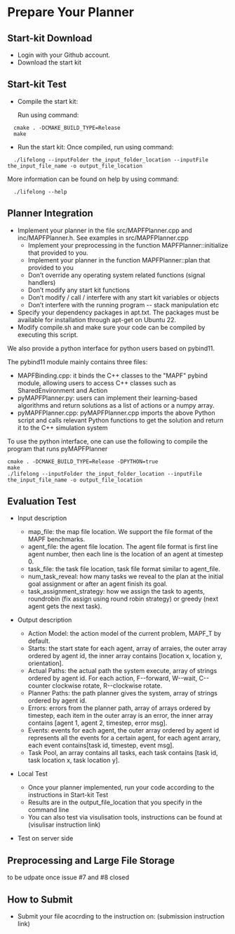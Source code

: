 # Prepare Your Planner

## Start-kit Download
- Login with your Github account.
- Download the start kit

## Start-kit Test
- Compile the start kit: 

  Run using command:
```shell
  cmake . -DCMAKE_BUILD_TYPE=Release
  make
```
- Run the start kit:
  Once compiled, run using command:
```shell
  ./lifelong --inputFolder the_input_folder_location --inputFile the_input_file_name -o output_file_location
```
  More information can be found on help by using command:
```shell
  ./lifelong --help
```

## Planner Integration
- Implement your planner in the file src/MAPFPlanner.cpp and inc/MAPFPlanner.h. See examples in src/MAPFPlanner.cpp
    - Implement your preprocessing in the function MAPFPlanner::initialize that provided to you. 
    - Implement your planner in the function MAPFPlanner::plan that provided to you
    - Don’t override any operating system related functions (signal handlers)
    - Don’t modify any start kit functions
    - Don’t modify / call / interfere with any start kit variables or objects
    - Don’t interfere with the running program -- stack manipulation etc
- Specify your dependency packages in apt.txt. The packages must be available for installation through apt-get on Ubuntu 22.
- Modify compile.sh and make sure your code can be compiled by executing this script.

We also provide a python interface for python users based on pybind11.

The pybind11 module mainly contains three files:
+ MAPFBinding.cpp: it binds the C++ classes to the "MAPF" pybind module, allowing users to access  C++ classes such as SharedEnvironment and Action
+ pyMAPFPlanner.py: users can implement their learning-based algorithms and return solutions as a list of actions or a numpy array.
+ pyMAPFPlanner.cpp: pyMAPFPlanner.cpp imports the above Python script and calls relevant Python functions to get the solution and return it to the C++ simulation system

To use the python interface, one can use the following to compile the program that runs pyMAPFPlanner 

```shell
cmake . -DCMAKE_BUILD_TYPE=Release -DPYTHON=true
make
./lifelong --inputFolder the_input_folder_location --inputFile the_input_file_name -o output_file_location
```


## Evaluation Test
- Input description
    - map_file: the map file location. We support the file format of the MAPF benchmarks.
    - agent_file: the agent file location. The agent file format is first line agent number, then each line is the location of an agent at timestep 0.
    - task_file: the task file location, task file format similar to agent_file.
    - num_task_reveal: how many tasks we reveal to the plan at the initial goal assignment or after an agent finish its goal.
    - task_assignment_strategy: how we assign the task to agents, roundrobin (fix assign using round robin strategy) or greedy (next agent gets the next task).

- Output description
    - Action Model: the action model of the current problem, MAPF_T by default.
    - Starts: the start state for each agent, array of arraies, the outer array ordered by agent id, the inner array contains [location x, location y, orientation].
    - Actual Paths: the actual path the system execute, array of strings ordered by agent id. For each action, F--forward, W--wait, C--counter clockwise rotate, R--clockwise rotate.
    - Planner Paths: the path planner gives the system, array of strings ordered by agent id.
    - Errors: errors from the planner path, array of arrays ordered by timestep, each item in the outer array is an error, the inner array contains [agent 1, agent 2, timestep, error msg].
    - Events: events for each agent, the outer array ordered by agent id represents all the events for a certain agent, for each agent arrary, each event contains[task id, timestep, event msg].
    - Task Pool, an array contains all tasks, each task contains [task id, task location x, task location y].
- Local Test
    - Once your planner implemented, run your code according to the instructions in Start-kit Test
    - Results are in the output_file_location that you specify in the command line
    - You can also test via visulisation tools, instructions can be found at (visulisar instruction link)
- Test on server side

## Preprocessing and Large File Storage
to be udpate once issue #7 and #8 closed
## How to Submit
- Submit your file acocrding to the instruction on: (submission instruction link)
